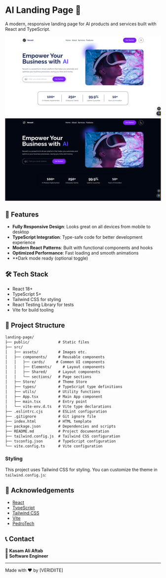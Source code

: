 # AI Landing Page 🚀

A modern, responsive landing page for AI products and services built with React and TypeScript.

![AI Landing Page](LP2.png)
![AI Landing Page](LP1.png)

## 🌟 Features

- **Fully Responsive Design**: Looks great on all devices from mobile to desktop
- **TypeScript Integration**: Type-safe code for better development experience
- **Modern React Patterns**: Built with functional components and hooks
- **Optimized Performance**: Fast loading and smooth animations
- **Dark mode ready (optional toggle)  

## 🛠️ Tech Stack

- React 18+
- TypeScript 5+
- Tailwind CSS for styling
- React Testing Library for tests
- Vite for build tooling


## 📁 Project Structure

```
landing-page/
├── public/             # Static files
├── src/
│   ├── assets/         # Images etc.
│   ├── components/     # Reusable components
│   │   ├── cards/     # Common UI components
│   │   ├── Elements/     # Layout components
│   │   ├── Shared/     # Layout components
│   │   └── sections/   # Page sections
│   ├── Store/          # Theme Store
│   ├── types/          # TypeScript type definitions
│   ├── utils/          # Utility functions
│   ├── App.tsx         # Main App component
│   ├── main.tsx        # Entry point
│   └── vite-env.d.ts   # Vite type declarations
├── .eslintrc.cjs       # ESLint configuration
├── .gitignore          # Git ignore file
├── index.html          # HTML template
├── package.json        # Dependencies and scripts
├── README.md           # Project documentation
├── tailwind.config.js  # Tailwind CSS configuration
├── tsconfig.json       # TypeScript configuration
└── vite.config.ts      # Vite configuration
```


### Styling

This project uses Tailwind CSS for styling. You can customize the theme in `tailwind.config.js`:

## 🙏 Acknowledgements

- [React](https://reactjs.org/)
- [TypeScript](https://www.typescriptlang.org/)
- [Tailwind CSS](https://tailwindcss.com/)
- [Vite](https://vitejs.dev/)
- [PedroTech](https://www.youtube.com/@PedroTechnologies)


## 📞 Contact

👤 **Kasam Ali Aftab**  
💼 **Software Engineer**  


---

Made with ❤️ by [VERIDIITE]
